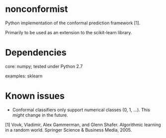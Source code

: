 # nonconformist

Python implementation of the conformal prediction framework [1].

Primarily to be used as an extension to the scikit-learn library.

# Dependencies

core: numpy; tested under Python 2.7

examples: sklearn

# Known issues

* Conformal classifiers only support numerical classes (0, 1, ...). This *might* change in the future.

[1] Vovk, Vladimir, Alex Gammerman, and Glenn Shafer. Algorithmic learning in a random world. Springer Science & Business Media, 2005.